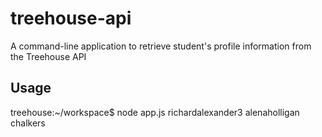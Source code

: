 # treehouse-api
 A command-line application to retrieve student's profile information from the Treehouse API
 
 ## Usage
 treehouse:~/workspace$ node app.js richardalexander3 alenaholligan chalkers
